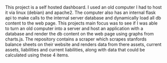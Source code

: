 This project is a self hosted dashboard. I used an old computer I had to host it via linux (debian) and apache2. The computer also has an internal flask api to make calls to the internal server database and dynamically load all db content to the web page.
This projects main focus was to see if I was able to turn an old computer into a server and host an application with a database and render the db content on the web page using graphs from charts.js.
The repository contains a scraper which scrapes stanfords balance sheets on their website and renders data from there assets, current assets, liabilities and current liabilities, along with data that could be calculated using these 4 items.
